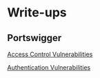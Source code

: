 # Write-ups
## Portswigger

[Access Control Vulnerabilities](/access_control_vulnerabilities.md)

[Authentication Vulnerabilities](/authentication_vulnerabilities.md)
